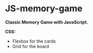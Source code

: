 # JS-memory-game
**Classic Memory Game with JavaScript.**



**CSS:**

- Flexbox for the cards
- Grid for the board

